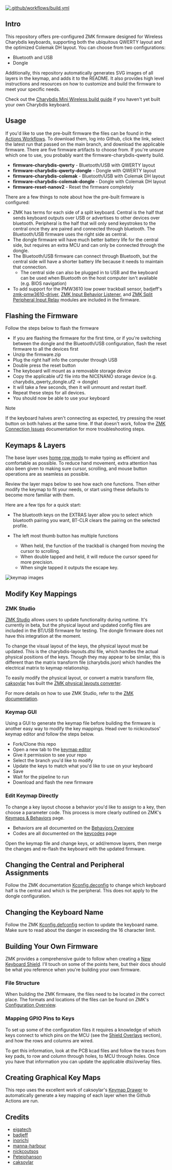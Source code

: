 [![.github/workflows/build.yml](https://github.com/280Zo/charybdis-wireless-mini-zmk-firmware/actions/workflows/build.yml/badge.svg)](https://github.com/280Zo/charybdis-wireless-mini-zmk-firmware/actions/workflows/build.yml)

## Intro

This repository offers pre-configured ZMK firmware designed for Wireless Charybdis keyboards, supporting both the ubiquitous QWERTY layout and the optimized Colemak DH layout. You can choose from two configurations:

- Bluetooth and USB
- Dongle

Additionally, this repository automatically generates SVG images of all layers in the keymap, and adds it to the README. It also provides high level instructions and resources on how to customize and build the firmware to meet your specific needs.

Check out the [Charybdis Mini Wireless build guide](https://github.com/280Zo/charybdis-wireless-mini-3x6-build-guide?tab=readme-ov-file) if you haven't yet built your own Charybdis keyboard.

## Usage

If you'd like to use the pre-built firmware the files can be found in the [Actions Workflows](https://github.com/280Zo/charybdis-wireless-mini-zmk-firmware/actions?query=is%3Acompleted+branch%3Amain). To download them, log into Github, click the link, select the latest run that passed on the main branch, and download the applicable firmware. There are five firmware artifacts to choose from. If you're unsure which one to use, you probably want the firmware-charybdis-qwerty build.

- **firmware-charybdis-qwerty** - Bluetooth/USB with QWERTY layout
- **firmware-charybdis-qwerty-dongle** - Dongle with QWERTY layout
- **firmware-charybdis-colemak** - Bluetooth/USB with Colemak DH layout
- **firmware-charybdis-colemak-dongle** - Dongle with Colemak DH layout
- **firmware-reset-nanov2** - Reset the firmware completely

There are a few things to note about how the pre-built firmware is configured:

- ZMK has terms for each side of a split keyboard. Central is the half that sends keyboard outputs over USB or advertises to other devices over bluetooth. Peripheral is the half that will only send keystrokes to the central once they are paired and connected through bluetooth. The Bluetooth/USB firmware uses the right side as central.
- The dongle firmware will have much better battery life for the central side, but requires an extra MCU and can only be connected through the dongle.
- The Bluetooth/USB firmware can connect through Bluetooth, but the central side will have a shorter battery life because it needs to maintain that connection.
  - The central side can also be plugged in to USB and the keyboard can be used when Bluetooth on the host computer isn't available (e.g. BIOS navigation)
- To add support for the PMW3610 low power trackball sensor, badjeff's [zmk-pmw3610-driver](https://github.com/badjeff/zmk-pmw3610-driver), [ZMK Input Behavior Listener](https://github.com/badjeff/zmk-input-behavior-listener?tab=readme-ov-file), and [ZMK Split Peripheral Input Relay](https://github.com/badjeff/zmk-split-peripheral-input-relay) modules are included in the firmware.

## Flashing the Firmware

Follow the steps below to flash the firmware

- If you are flashing the firmware for the first time, or if you're switching between the dongle and the Bluetooth/USB configuration, flash the reset firmware to all the devices first
- Unzip the firmware.zip
- Plug the right half info the computer through USB
- Double press the reset button
- The keyboard will mount as a removable storage device
- Copy the applicable uf2 file into the NICENANO storage device (e.g. charybdis_qwerty_dongle.uf2 -> dongle)
- It will take a few seconds, then it will unmount and restart itself.
- Repeat these steps for all devices.
- You should now be able to use your keyboard

> [!NOTE]  
> If the keyboard halves aren't connecting as expected, try pressing the reset button on both halves at the same time. If that doesn't work, follow the [ZMK Connection Issues](https://zmk.dev/docs/troubleshooting/connection-issues#acquiring-a-reset-uf2) documentation for more troubleshooting steps.

## Keymaps & Layers

The base layer uses [home row mods](https://precondition.github.io/home-row-mods) to make typing as efficient and comfortable as possible. To reduce hand movement, extra attention has also been given to making sure cursor, scrolling, and mouse button operations are as seamless as possible.

Review the layer maps below to see how each one functions. Then either modify the keymap to fit your needs, or start using these defaults to become more familiar with them.

Here are a few tips for a quick start:

- The bluetooth keys on the EXTRAS layer allow you to select which bluetooth pairing you want, BT-CLR clears the pairing on the selected profile.

- The left most thumb button has multiple functions
  - When held, the function of the trackball is changed from moving the cursor to scrolling.
  - When double tapped and held, it will reduce the cursor speed for more precision.
  - When single tapped it outputs the escape key.

![keymap images](keymap-drawer/charybdis.svg)

## Modify Key Mappings

### ZMK Studio

[ZMK Studio](https://zmk.studio/) allows users to update functionality during runtime. It's currently in beta, but the physical layout and updated config files are included in the BT/USB firmware for testing. The dongle firmware does not have this integration at the moment.

To change the visual layout of the keys, the physical layout must be updated. This is the charybdis-layouts.dtsi file, which handles the actual physical positions of the keys. Though they may appear to be similar, this is different than the matrix transform file (charybdis.json) which handles the electrical matrix to keymap relationship.

To easily modify the physical layout, or convert a matrix transform file, [caksoylar](https://github.com/caksoylar/zmk-physical-layout-converter) has built the [ZMK physical layouts converter](https://zmk-physical-layout-converter.streamlit.app/).

For more details on how to use ZMK Studio, refer to the [ZMK documentation](https://zmk.dev/docs/features/studio).

### Keymap GUI

Using a GUI to generate the keymap file before building the firmware is another easy way to modify the key mappings. Head over to nickcoutsos' keymap editor and follow the steps below.

- Fork/Clone this repo
- Open a new tab to the [keymap editor](https://nickcoutsos.github.io/keymap-editor/)
- Give it permission to see your repo
- Select the branch you'd like to modify
- Update the keys to match what you'd like to use on your keyboard
- Save
- Wait for the pipeline to run
- Download and flash the new firmware

### Edit Keymap Directly

To change a key layout choose a behavior you'd like to assign to a key, then choose a parameter code. This process is more clearly outlined on ZMK's [Keymaps & Behaviors](https://zmk.dev/docs/features/keymaps) page.

- Behaviors are all documented on the [Behaviors Overview](https://zmk.dev/docs/behaviors)
- Codes are all documented on the [keycodes](https://zmk.dev/docs/codes) page

Open the keymap file and change keys, or add/remove layers, then merge the changes and re-flash the keyboard with the updated firmware.

## Changing the Central and Peripheral Assignments

Follow the ZMK documentation [Kconfig.deconfig](https://zmk.dev/docs/development/new-shield#kconfigdefconfig) to change which keyboard half is the central and which is the peripheral. This does not apply to the dongle configuration.

## Changing the Keyboard Name

Follow the ZMK [Kconfig.defconfig](https://zmk.dev/docs/development/new-shield#kconfigdefconfig) section to update the keyboard name. Make sure to read about the danger in exceeding the 16 character limit.

## Building Your Own Firmware

ZMK provides a comprehensive guide to follow when creating a [New Keyboard Shield](https://zmk.dev/docs/development/new-shield). I'll touch on some of the points here, but their docs should be what you reference when you're building your own firmware.

### File Structure

When building the ZMK firmware, the files need to be located in the correct place. The formats and locations of the files can be found on ZMK's [Configuration Overview](https://zmk.dev/docs/config).

### Mapping GPIO Pins to Keys

To set up some of the configuration files it requires a knowledge of which keys connect to which pins on the MCU (see the [Shield Overlays](https://zmk.dev/docs/development/new-shield#shield-overlays) section), and how the rows and columns are wired.

To get this information, look at the PCB kcad files and follow the traces from key pads, to row and column through holes, to MCU through holes. Once you have that information you can update the applicable dtsi/overlay files.

## Creating Graphical Key Maps

This repo uses the excellent work of caksoylar's [Keymap Drawer](https://keymap-drawer.streamlit.app/) to automatically generate a key mapping of each layer when the Github Actions are run.

## Credits

- [eigatech](https://github.com/eigatech)
- [badjeff](https://github.com/badjeff)
- [inorichi](https://github.com/inorichi)
- [manna-harbour](https://github.com/manna-harbour)
- [nickcoutsos](https://github.com/nickcoutsos/keymap-editor)
- [Petejohanson](https://github.com/petejohanson)
- [caksoylar](https://github.com/caksoylar/keymap-drawer)